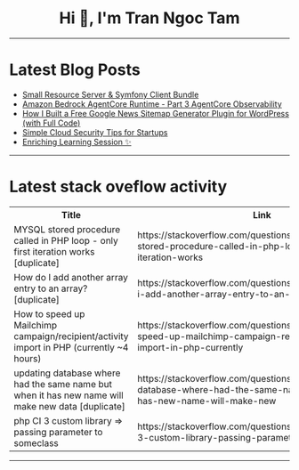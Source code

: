 <h1 align="center">Hi 👋, I'm Tran Ngoc Tam</h1>

---

# Latest Blog Posts 
<!-- BLOG-POST-LIST:START -->
- [Small Resource Server &amp; Symfony Client Bundle](https://dev.to/sebk69/small-resource-server-symfony-client-bundle-1481)
- [Amazon Bedrock AgentCore Runtime - Part 3 AgentCore Observability](https://dev.to/aws-heroes/amazon-bedrock-agentcore-runtime-part-3-agentcore-observability-f08)
- [How I Built a Free Google News Sitemap Generator Plugin for WordPress &lpar;with Full Code&rpar;](https://dev.to/harshitkumar/how-i-built-a-free-google-news-sitemap-generator-plugin-for-wordpress-with-full-code-41ip)
- [Simple Cloud Security Tips for Startups](https://dev.to/heyjoshlee/simple-cloud-security-tips-for-startups-3nlm)
- [Enriching Learning Session ✨](https://dev.to/aruna_arun_0cda4eb425bb0f/enriching-learning-session-16od)
<!-- BLOG-POST-LIST:END -->

---

# Latest stack oveflow activity
<table>
  <tr><th>Title</th><th>Link</th></tr>
  <!-- STACKOVERFLOW:START --><tr><td>MYSQL stored procedure called in PHP loop - only first iteration works [duplicate]</td><td>https://stackoverflow.com/questions/79754880/mysql-stored-procedure-called-in-php-loop-only-first-iteration-works</td></tr><tr><td>How do I add another array entry to an array? [duplicate]</td><td>https://stackoverflow.com/questions/79754717/how-do-i-add-another-array-entry-to-an-array</td></tr><tr><td>How to speed up Mailchimp campaign/recipient/activity import in PHP &lpar;currently ~4 hours&rpar;</td><td>https://stackoverflow.com/questions/79754656/how-to-speed-up-mailchimp-campaign-recipient-activity-import-in-php-currently</td></tr><tr><td>updating database where had the same name but when it has new name will make new data [duplicate]</td><td>https://stackoverflow.com/questions/79754307/updating-database-where-had-the-same-name-but-when-it-has-new-name-will-make-new</td></tr><tr><td>php CI 3 custom library =&gt; passing parameter to someclass</td><td>https://stackoverflow.com/questions/79754298/php-ci-3-custom-library-passing-parameter-to-someclass</td></tr><!-- STACKOVERFLOW:END -->
</table>

---


